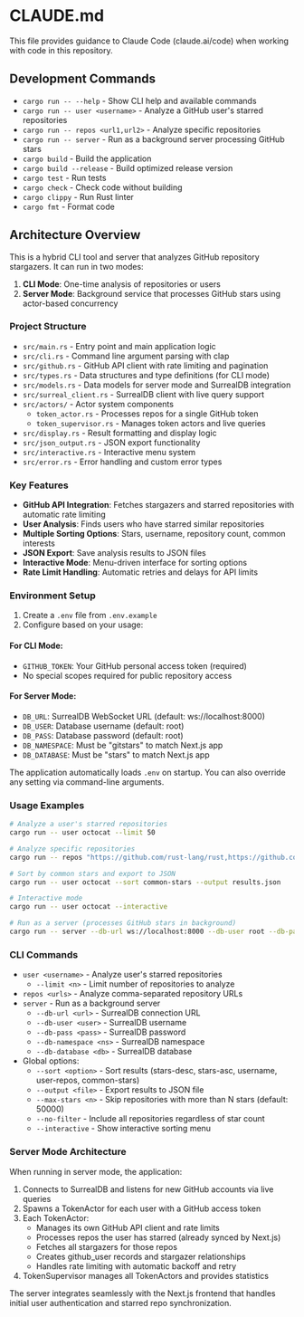 # CLAUDE.md

This file provides guidance to Claude Code (claude.ai/code) when working with code in this repository.

## Development Commands

- `cargo run -- --help` - Show CLI help and available commands
- `cargo run -- user <username>` - Analyze a GitHub user's starred repositories
- `cargo run -- repos <url1,url2>` - Analyze specific repositories
- `cargo run -- server` - Run as a background server processing GitHub stars
- `cargo build` - Build the application
- `cargo build --release` - Build optimized release version
- `cargo test` - Run tests
- `cargo check` - Check code without building
- `cargo clippy` - Run Rust linter
- `cargo fmt` - Format code

## Architecture Overview

This is a hybrid CLI tool and server that analyzes GitHub repository stargazers. It can run in two modes:
1. **CLI Mode**: One-time analysis of repositories or users
2. **Server Mode**: Background service that processes GitHub stars using actor-based concurrency

### Project Structure
- `src/main.rs` - Entry point and main application logic
- `src/cli.rs` - Command line argument parsing with clap
- `src/github.rs` - GitHub API client with rate limiting and pagination
- `src/types.rs` - Data structures and type definitions (for CLI mode)
- `src/models.rs` - Data models for server mode and SurrealDB integration
- `src/surreal_client.rs` - SurrealDB client with live query support
- `src/actors/` - Actor system components
  - `token_actor.rs` - Processes repos for a single GitHub token
  - `token_supervisor.rs` - Manages token actors and live queries
- `src/display.rs` - Result formatting and display logic
- `src/json_output.rs` - JSON export functionality
- `src/interactive.rs` - Interactive menu system
- `src/error.rs` - Error handling and custom error types

### Key Features
- **GitHub API Integration**: Fetches stargazers and starred repositories with automatic rate limiting
- **User Analysis**: Finds users who have starred similar repositories
- **Multiple Sorting Options**: Stars, username, repository count, common interests
- **JSON Export**: Save analysis results to JSON files
- **Interactive Mode**: Menu-driven interface for sorting options
- **Rate Limit Handling**: Automatic retries and delays for API limits

### Environment Setup

1. Create a `.env` file from `.env.example`
2. Configure based on your usage:

#### For CLI Mode:
- `GITHUB_TOKEN`: Your GitHub personal access token (required)
- No special scopes required for public repository access

#### For Server Mode:
- `DB_URL`: SurrealDB WebSocket URL (default: ws://localhost:8000)
- `DB_USER`: Database username (default: root)
- `DB_PASS`: Database password (default: root)
- `DB_NAMESPACE`: Must be "gitstars" to match Next.js app
- `DB_DATABASE`: Must be "stars" to match Next.js app

The application automatically loads `.env` on startup. You can also override any setting via command-line arguments.

### Usage Examples
```bash
# Analyze a user's starred repositories
cargo run -- user octocat --limit 50

# Analyze specific repositories
cargo run -- repos "https://github.com/rust-lang/rust,https://github.com/microsoft/vscode"

# Sort by common stars and export to JSON
cargo run -- user octocat --sort common-stars --output results.json

# Interactive mode
cargo run -- user octocat --interactive

# Run as a server (processes GitHub stars in background)
cargo run -- server --db-url ws://localhost:8000 --db-user root --db-pass root
```

### CLI Commands
- `user <username>` - Analyze user's starred repositories
  - `--limit <n>` - Limit number of repositories to analyze
- `repos <urls>` - Analyze comma-separated repository URLs
- `server` - Run as a background server
  - `--db-url <url>` - SurrealDB connection URL
  - `--db-user <user>` - SurrealDB username
  - `--db-pass <pass>` - SurrealDB password
  - `--db-namespace <ns>` - SurrealDB namespace
  - `--db-database <db>` - SurrealDB database
- Global options:
  - `--sort <option>` - Sort results (stars-desc, stars-asc, username, user-repos, common-stars)
  - `--output <file>` - Export results to JSON file
  - `--max-stars <n>` - Skip repositories with more than N stars (default: 50000)
  - `--no-filter` - Include all repositories regardless of star count
  - `--interactive` - Show interactive sorting menu

### Server Mode Architecture

When running in server mode, the application:
1. Connects to SurrealDB and listens for new GitHub accounts via live queries
2. Spawns a TokenActor for each user with a GitHub access token
3. Each TokenActor:
   - Manages its own GitHub API client and rate limits
   - Processes repos the user has starred (already synced by Next.js)
   - Fetches all stargazers for those repos
   - Creates github_user records and stargazer relationships
   - Handles rate limiting with automatic backoff and retry
4. TokenSupervisor manages all TokenActors and provides statistics

The server integrates seamlessly with the Next.js frontend that handles initial user authentication and starred repo synchronization.